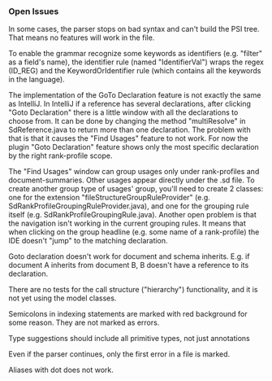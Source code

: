 ### Open Issues

In some cases, the parser stops on bad syntax and can't build the PSI tree. 
That means no features will work in the file. 

To enable the grammar recognize some keywords as identifiers (e.g. "filter" as a field's name), 
the identifier rule (named "IdentifierVal") wraps the regex (ID_REG) and the KeywordOrIdentifier 
rule (which contains all the keywords in the language). 

The implementation of the GoTo Declaration feature is not exactly the same as IntelliJ. 
In IntelliJ if a reference has several declarations, after clicking "Goto Declaration"
there is a little window with all the declarations to choose from. 
It can be done by changing the method "multiResolve" in SdReference.java to return 
more than one declaration. The problem with that is that it causes the "Find Usages" 
feature to not work. For now the plugin "Goto Declaration" feature shows only the 
most specific declaration by the right rank-profile scope.

The "Find Usages" window can group usages only under rank-profiles and document-summaries.
Other usages appear directly under the .sd file. To create another group type of usages' group, 
you'll need to create 2 classes: one for the extension "fileStructureGroupRuleProvider" 
(e.g. SdRankProfileGroupingRuleProvider.java), and one for the 
grouping rule itself (e.g. SdRankProfileGroupingRule.java).
Another open problem is that the navigation isn't working in the current grouping rules. 
It means that when clicking on the group headline (e.g. some name of a rank-profile) 
the IDE doesn't "jump" to the matching declaration.

Goto declaration doesn't work for document and schema inherits. E.g. if document A inherits from 
document B, B doesn't have a reference to its declaration.

There are no tests for the call structure ("hierarchy") functionality, 
and it is not yet using the model classes.

Semicolons in indexing statements are marked with red background for some reason. 
They are not marked as errors.

Type suggestions should include all primitive types, not just annotations

Even if the parser continues, only the first error in a file is marked.

Aliases with dot does not work.


